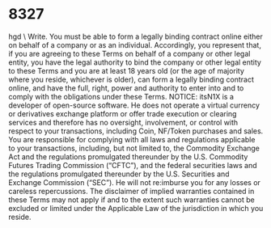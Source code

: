 # 8327
hgd \ Write. You must be able to form a legally binding contract online either on behalf of a company or as an individual. Accordingly, you represent that, if you are agreeing to these Terms on behalf of a company or other legal entity, you have the legal authority to bind the company or other legal entity to these Terms and you are at least 18 years old (or the age of majority where you reside, whichever is older), can form a legally binding contract online, and have the full, right, power and authority to enter into and to comply with the obligations under these Terms.   NOTICE: itsN1X is a developer of open-source software. He does not operate a virtual currency or derivatives exchange platform or offer trade execution or clearing services and therefore has no oversight, involvement, or control with respect to your transactions, including Coin, NF/Token purchases and sales.   You are responsible for complying with all laws and regulations applicable to your transactions, including, but not limited to, the Commodity Exchange Act and the regulations promulgated thereunder by the U.S. Commodity Futures Trading Commission (“CFTC”), and the federal securities laws and the regulations promulgated thereunder by the U.S. Securities and Exchange Commission (“SEC”).   He will not re:imburse you for any losses or careless repercussions.   The disclaimer of implied warranties contained in these Terms may not apply if and to the extent such warranties cannot be excluded or limited under the Applicable Law of the jurisdiction in which you reside.
